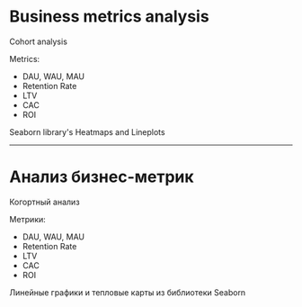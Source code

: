 # Business metrics analysis

Cohort analysis

Metrics:
+ DAU, WAU, MAU
+ Retention Rate
+ LTV
+ CAC
+ ROI

Seaborn library's Heatmaps and Lineplots

---

# Анализ бизнес-метрик

Когортный анализ

Метрики:
+ DAU, WAU, MAU
+ Retention Rate
+ LTV
+ CAC
+ ROI

Линейные графики и тепловые карты из библиотеки Seaborn